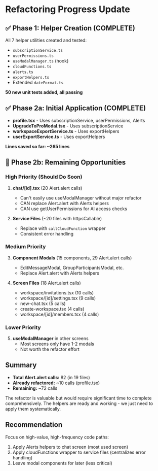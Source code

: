 # Refactoring Progress Update

## ✅ Phase 1: Helper Creation (COMPLETE)
All 7 helper utilities created and tested:
- `subscriptionService.ts`
- `userPermissions.ts`
- `useModalManager.ts` (hook)
- `cloudFunctions.ts`
- `alerts.ts`
- `exportHelpers.ts`
- Extended `dateFormat.ts`

**50 new unit tests added, all passing**

## ✅ Phase 2a: Initial Application (COMPLETE)
- **profile.tsx** - Uses subscriptionService, userPermissions, Alerts
- **UpgradeToProModal.tsx** - Uses subscriptionService
- **workspaceExportService.ts** - Uses exportHelpers
- **userExportService.ts** - Uses exportHelpers

**Lines saved so far: ~265 lines**

## 🚧 Phase 2b: Remaining Opportunities

### High Priority (Should Do Soon)
1. **chat/[id].tsx** (20 Alert.alert calls)
   - Can't easily use useModalManager without major refactor
   - CAN replace Alert.alert with Alerts helpers
   - CAN use getUserPermissions for AI access checks
   
2. **Service Files** (~20 files with httpsCallable)
   - Replace with `callCloudFunction` wrapper
   - Consistent error handling

### Medium Priority
3. **Component Modals** (15 components, 29 Alert.alert calls)
   - EditMessageModal, GroupParticipantsModal, etc.
   - Replace Alert.alert with Alerts helpers

4. **Screen Files** (18 Alert.alert calls)
   - workspace/invitations.tsx (10 calls)
   - workspace/[id]/settings.tsx (9 calls)
   - new-chat.tsx (5 calls)
   - create-workspace.tsx (4 calls)
   - workspace/[id]/members.tsx (4 calls)

### Lower Priority
5. **useModalManager** in other screens
   - Most screens only have 1-2 modals
   - Not worth the refactor effort

## Summary
- **Total Alert.alert calls:** 82 (in 19 files)
- **Already refactored:** ~10 calls (profile.tsx)
- **Remaining:** ~72 calls

The refactor is valuable but would require significant time to complete comprehensively. The helpers are ready and working - we just need to apply them systematically.

## Recommendation
Focus on high-value, high-frequency code paths:
1. Apply Alerts helpers to chat screen (most used screen)
2. Apply cloudFunctions wrapper to service files (centralizes error handling)
3. Leave modal components for later (less critical)

